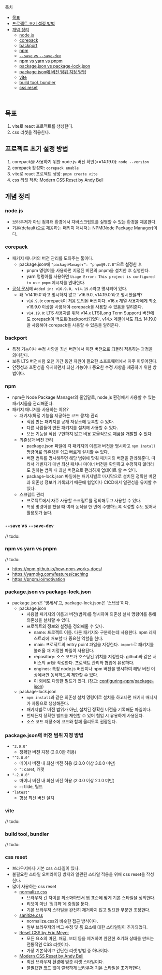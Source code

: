 목차

- [목표](#목표)
- [프로젝트 초기 설정 방법](#프로젝트-초기-설정-방법)
- [개념 정리](#개념-정리)
  - [node.js](#nodejs)
  - [corepack](#corepack)
  - [backport](#backport)
  - [npm](#npm)
  - [`--save` vs `--save-dev`](#--save-vs---save-dev)
  - [npm vs yarn vs pnpm](#npm-vs-yarn-vs-pnpm)
  - [package.json vs package-lock.json](#packagejson-vs-package-lockjson)
  - [package.json에 버전 범위 지정 방법](#packagejson에-버전-범위-지정-방법)
  - [vite](#vite)
  - [build tool, bundler](#build-tool-bundler)
  - [css reset](#css-reset)

<br/>

## 목표

1. vite로 react 프로젝트를 생성한다.
2. css 리셋을 적용한다.

## 프로젝트 초기 설정 방법

1. corepack을 사용하기 위한 node.js 버전 확인(>=14.19.0): `node --version`
2. corepack 활성화: `corepack enable`
3. vite로 react 프로젝트 생성: `pnpm create vite`
4. css 리셋 적용: [Modern CSS Reset by Andy Bell](https://piccalil.li/blog/a-modern-css-reset)

## 개념 정리

### node.js

- 브라우저가 아닌 컴퓨터 환경에서 자바스크립트를 실행할 수 있는 환경을 제공한다.
- 기본(default)으로 제공하는 패키지 매니저는 NPM(Node Package Manager)이다.

### corepack

- 패키지 매니저의 버전 관리를 도와주는 툴이다.
  - package.json에 `"packageManager": "pnpm@9.7.0"`으로 설정한 후
    - pnpm 명령어를 사용하면 지정된 버전의 pnpm을 설치한 후 실행한다.
    - yarn 명령어를 사용하면 `Usage Error: This project is configured to use pnpm` 메시지를 안내한다.
- [공식 문서](https://nodejs.org/api/corepack.html)에 `Added in: v16.9.0, v14.19.0`라고 명시되어 있다.
  - 왜 'v14.19.0'라고 명시하지 않고 'v16.9.0, v14.19.0'라고 명시했을까?
    - `v16.9.0`: corepack이 처음 도입된 버전이다. v16.x 계열 사용자에게 최소 v16.9.0 이상을 사용해야 corepack을 사용할 수 있음을 알려준다.
    - `v14.19.0`: LTS 사용자를 위해 v14.x LTS(Long Term Support) 버전에도 corepack이 백포트(backport)되었다. v14.x 계열에서도 최소 14.19.0을 사용해야 corepack을 사용할 수 있음을 알려준다.

### backport

- 특정 기능이나 수정 사항을 최신 버전에서 이전 버전으로 되돌려 적용하는 과정을 의미한다.
- 보통 LTS 버전처럼 오랜 기간 동안 지원이 필요한 소프트웨어에서 자주 이루어진다.
- 안정성과 호환성을 유지하면서 최신 기능이나 중요한 수정 사항을 제공하기 위한 방법이다.

### npm

- npm은 Node Package Manager의 줄임말로, node.js 환경에서 사용할 수 있는 패키지들을 관리해준다.
- 패키지 매니저를 사용하는 이유?
  - 패키지(특정 기능을 제공하는 코드 뭉치) 관리
    - 직접 만든 패키지를 공개 저장소에 등록할 수 있다.
    - 다른 사람들이 만든 패키지를 설치해 사용할 수 있다.
    - 모든 기능을 직접 구현하지 않고 비용 효율적으로 제품을 개발할 수 있다.
  - 의존성과 버전 관리
    - package.json 파일에 각 패키지의 이름과 버전을 명시하고 `npm install` 명령어로 의존성을 쉽고 빠르게 설치할 수 있다.
    - 버전 범위를 명시해두면 해당 범위에 맞춰 패키지의 버전을 관리해준다. 따라서 개발자가 매번 최신 패치나 마이너 버전을 확인하고 수정하지 않더라도 원하는 범위 내 최신 버전으로 편리하게 업데이트 할 수 있다.
    - package-lock.json 파일에는 패키지별로 마지막으로 설치된 정확한 버전과 의존성 정보가 기록되기 때문에 협업이나 CICD에서 일관성을 유지할 수 있다.
  - 스크립트 관리
    - 프로젝트에서 자주 사용할 스크립트를 정의해두고 사용할 수 있다.
    - 특정 명령어를 쳤을 때 여러 동작을 한 번에 수행하도록 작성할 수도 있어서 활용도가 높다.

### `--save` vs `--save-dev`

// todo:

### npm vs yarn vs pnpm

// todo:

- https://npm.github.io/how-npm-works-docs/
- https://yarnpkg.com/features/caching
- https://pnpm.io/motivation

### package.json vs package-lock.json

- package.json은 '명세서'고, package-lock.json은 '스냅샷'이다.
  - package.json
    - 사용할 패키지의 이름과 버전(범위)를 명시하여 의존성 설치 명령어를 통해 의존성을 설치할 수 있다.
    - 프로젝트의 정보와 설정을 정의해둘 수 있다.
      - name: 프로젝트 이름. 다른 패키지와 구분하는데 사용한다. npm 레지스트리에 배포할 때 중요한 역할을 한다.
      - main: 프로젝트의 entry point 파일을 지정한다. `import`로 패키지를 불러올 때 지정한 파일이 사용된다.
      - repository: 소스 코드가 호스팅된 위치를 지정한다. github와 같은 서비스의 url을 작성한다. 프로젝트 관리와 협업에 유용하다.
      - engines: 특정 node.js 버전이나 npm 버전을 명시하여 해당 버전 이상에서만 동작하도록 제한할 수 있다.
      - 이 외에도 다양한 필드가 있다. (참고: [configuring-npm/package-json](https://docs.npmjs.com/cli/v10/configuring-npm/package-json))
  - package-lock.json
    - `npm install`과 같은 의존성 설치 명령어로 설치를 하고나면 패키지 매니저가 자동으로 생성해준다.
    - 패키지별로 버전 범위가 아닌, 설치된 정확한 버전을 기록해둔 파일이다.
    - 언제든지 정확한 빌드를 재현할 수 있어 협업 시 유용하게 사용된다.
    - 소스 코드 저장소에 코드와 함께 올리도록 권장된다.

### package.json에 버전 범위 지정 방법

- `"2.0.0"`
  - 정확한 버전 지정 (2.0.0만 허용)
- `"^2.0.0"`
  - 메이저 버전 내 최신 버전 허용 (2.0.0 이상 3.0.0 미만)
  - `^`: caret, 캐럿
- `"~2.0.0"`
  - 마이너 버전 내 최신 버전 허용 (2.0.0 이상 2.1.0 미만)
  - `~`: tilde, 틸드
- `"latest"`
  - 항상 최신 버전 설치

### vite

// todo:

### build tool, bundler

// todo:

### css reset

- 브라우저마다 기본 css 스타일이 있다.
- 불필요한 스타일 오버라이딩 방지와 일관된 스타일 적용을 위해 css reset을 작성한다.
- 많이 사용하는 css reset
  - [normalize.css](https://github.com/necolas/normalize.css/blob/master/normalize.css)
    - 브라우저 간 차이를 최소화하면서 웹 표준에 맞게 기본 스타일을 정의한다.
    - 리셋이 아닌 '정규화'에 중점을 둔다.
    - 기본 브라우저 스타일을 완전히 제거하지 않고 필요한 부분만 조정한다.
  - [sanitize.css](https://github.com/csstools/sanitize.css/blob/main/sanitize.css)
    - normalize.css와 비슷한 접근 방식이다.
    - 일부 브라우저의 버그 수정 및 폼 요소에 대한 스타일링이 추가되었다.
  - [Reset CSS by Eric Meyer](https://meyerweb.com/eric/tools/css/reset/)
    - 모든 요소의 마진, 패딩, 보더 등을 제거하여 완전한 초기화 상태를 만드는 전통적인 CSS 리셋이다.
    - 가장 기본적이고 간단한 리셋 방법 중 하나이다.
  - [Modern CSS Reset by Andy Bell](https://piccalil.li/blog/a-modern-css-reset)
    - 최신 브라우저 환경에 맞춘 리셋 스타일이다.
    - 불필요한 코드 없이 깔끔하게 브라우저 기본 스타일을 초기화한다.
